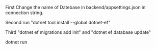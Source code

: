 First Change the name of Datebase in backend/appsettings.json in connection string.

Second run "dotnet tool install --global dotnet-ef"

Third "dotnet ef migrations add init"    and    "dotnet ef database update"



dotnet run